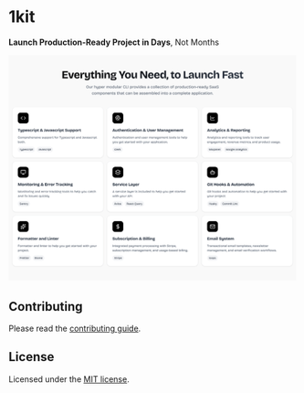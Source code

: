 # 1kit

**Launch Production-Ready Project in Days**, Not Months

![hero](apps/www/public/og.png)

## Contributing

Please read the [contributing guide](/CONTRIBUTING.md).

## License

Licensed under the [MIT license](https://github.com/igoyalsamarth/1kit/blob/main/LICENSE).
